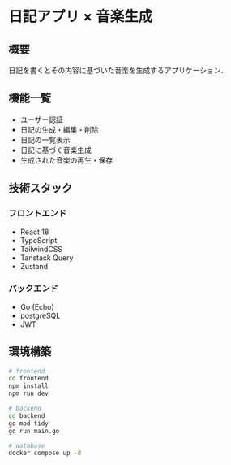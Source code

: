 # 日記アプリ × 音楽生成

## 概要

日記を書くとその内容に基づいた音楽を生成するアプリケーション．

## 機能一覧

- ユーザー認証
- 日記の生成・編集・削除
- 日記の一覧表示
- 日記に基づく音楽生成
- 生成された音楽の再生・保存

## 技術スタック

### フロントエンド

- React 18
- TypeScript
- TailwindCSS
- Tanstack Query
- Zustand

### バックエンド

- Go (Echo)
- postgreSQL
- JWT

## 環境構築

```bash
# frontend
cd frontend
npm install
npm run dev

# backend
cd backend
go mod tidy
go run main.go

# database
docker compose up -d
```
